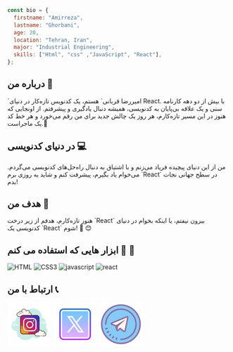 ```javascript
const bio = {
  firstname: "Amirreza",
  lastname: "Ghorbani",
  age: 20,
  location: "Tehran, Iran",
  major: "Industrial Engineering",
  skills: ["Html", "css" ,"JavaScript", "React"],
};
```

<h2>درباره من 👤</h2>

<p> `امیررضا قربانی` هستم، یک کدنویس تازه‌کار در دنیای React. با بیش از دو دهه کارنامه سنی و یک علاقه بی‌پایان به کدنویسی، همیشه دنبال یادگیری و پیشرفتم. از اونجایی که هنوز در این مسیر تازه‌کارم، هر روز یک چالش جدید برای من رقم می‌خورد و هر خط کد یک ماجراست.🌟</p>

<h2> در دنیای کدنویسی 💻</h2>

<p>من از این دنیای پیچیده فریاد می‌زنم و با اشتیاق به دنبال راه‌حل‌های کدنویسی می‌گردم. می‌خوام یاد بگیرم، پیشرفت کنم و شاید یه روزی برم `React` در سطح جهانی نجات بدم!</p>

<h2> هدف من 🎯</h2>

<p>هنوز تازه‌کارم، هدفم از زیر درخت `React` بیرون نیفتم، یا اینکه بخوام در دنیای کدنویسی یک `React` شوم! 🚀 😊</p>

<h2>ابزار هایی که استفاده می کنم 💪 💎</h2>
 
![HTML](https://img.shields.io/badge/html-hotpink?logo=html5)  ![CSS3](https://img.shields.io/badge/css-gold?logo=css3)  ![javascript](https://img.shields.io/badge/javascript-blue?logo=javascript) ![react](https://img.shields.io/badge/react-black?logo=react)

<h2>ارتباط با من 📞</h2>


<a href="https://instagram.com/amirreza_ghorbani8"><img src="https://github.com/amirgh82/amirgh82/blob/main/icons8-instagram-100.png?raw=true" alt="instagram"/></a>
<a href="https://twitter.com/amirgh_react"><img src="https://github.com/amirgh82/amirgh82/blob/main/icons8-twitter-100%20(2).png?raw=true" alt="twitter"/></a>
<a href="https://t.me/Ghorbani82"><img src="https://github.com/amirgh82/amirgh82/blob/main/icons8-telegram-100.png?raw=true" alt="telegram"/></a>


